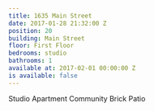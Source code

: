 ```yaml
---
title: 1635 Main Street
date: 2017-01-28 21:32:00 Z
position: 20
building: Main Street
floor: First Floor
bedrooms: studio
bathrooms: 1
available at: 2017-02-01 00:00:00 Z
is available: false
---
```


Studio Apartment
Community Brick Patio
